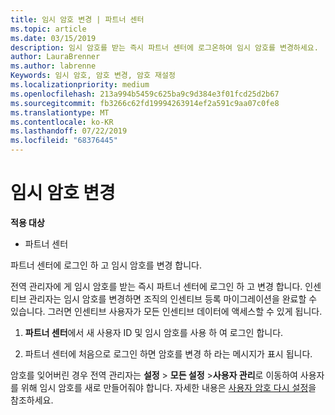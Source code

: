 ```yaml
---
title: 임시 암호 변경 | 파트너 센터
ms.topic: article
ms.date: 03/15/2019
description: 임시 암호를 받는 즉시 파트너 센터에 로그온하여 임시 암호를 변경하세요.
author: LauraBrenner
ms.author: labrenne
Keywords: 임시 암호, 암호 변경, 암호 재설정
ms.localizationpriority: medium
ms.openlocfilehash: 213a994b5459c625ba9c9d384e3f01fcd25d2b67
ms.sourcegitcommit: fb3266c62fd19994263914ef2a591c9aa07c0fe8
ms.translationtype: MT
ms.contentlocale: ko-KR
ms.lasthandoff: 07/22/2019
ms.locfileid: "68376445"
---
```

# <a name="change-your-temporary-password"></a>임시 암호 변경

**적용 대상**

-  파트너 센터

파트너 센터에 로그인 하 고 임시 암호를 변경 합니다.

전역 관리자에 게 임시 암호를 받는 즉시 파트너 센터에 로그인 하 고 변경 합니다. 인센티브 관리자는 임시 암호를 변경하면 조직의 인센티브 등록 마이그레이션을 완료할 수 있습니다. 그러면 인센티브 사용자가 모든 인센티브 데이터에 액세스할 수 있게 됩니다.

1.  **파트너 센터**에서 새 사용자 ID 및 임시 암호를 사용 하 여 로그인 합니다.

2.  파트너 센터에 처음으로 로그인 하면 암호를 변경 하 라는 메시지가 표시 됩니다.

암호를 잊어버린 경우 전역 관리자는 **설정** > **모든 설정** >**사용자 관리**로 이동하여 사용자를 위해 임시 암호를 새로 만들어줘야 합니다.
자세한 내용은 [사용자 암호 다시 설정](reset-a-user-password.md)을 참조하세요.


 

 



